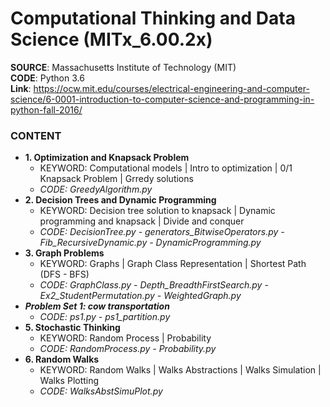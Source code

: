 #  Computational Thinking and Data Science (MITx_6.00.2x) 

**SOURCE**: Massachusetts Institute of Technology (MIT)  
**CODE**: Python 3.6  
**Link**: https://ocw.mit.edu/courses/electrical-engineering-and-computer-science/6-0001-introduction-to-computer-science-and-programming-in-python-fall-2016/  

### CONTENT
- **1. Optimization and Knapsack Problem**
  - KEYWORD: Computational models | Intro to optimization | 0/1 Knapsack Problem | Grredy solutions
  - *CODE: GreedyAlgorithm.py*
- **2. Decision Trees and Dynamic Programming**
  - KEYWORD: Decision tree solution to knapsack | Dynamic programming and knapsack | Divide and conquer
  - *CODE: DecisionTree.py - generators_BitwiseOperators.py - Fib_RecursiveDynamic.py - DynamicProgramming.py*
- **3. Graph Problems**
  - KEYWORD: Graphs | Graph Class Representation | Shortest Path (DFS - BFS)
  - *CODE: GraphClass.py - Depth_BreadthFirstSearch.py - Ex2_StudentPermutation.py - WeightedGraph.py*
- ***Problem Set 1: cow transportation***
  - *CODE: ps1.py - ps1_partition.py*
- **5. Stochastic Thinking**
  - KEYWORD: Random Process | Probability
  - *CODE: RandomProcess.py - Probability.py*
- **6. Random Walks**
  - KEYWORD: Random Walks | Walks Abstractions | Walks Simulation | Walks Plotting
  - *CODE: WalksAbstSimuPlot.py*